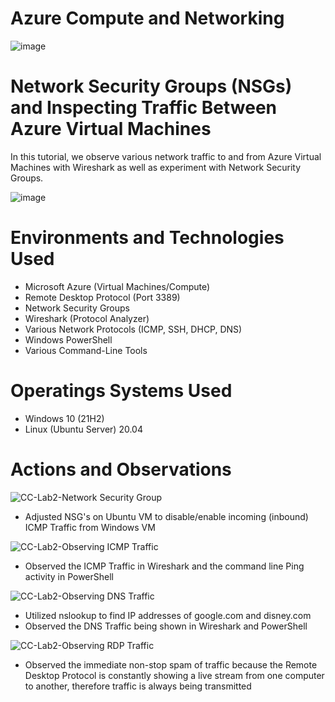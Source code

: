 # **Azure Compute and Networking**

![image](https://github.com/Domenick-Ranfone/Wireshark/assets/138722554/645b0330-16a9-4fda-bd63-34709cfb74d0)

# **Network Security Groups (NSGs) and Inspecting Traffic Between Azure Virtual Machines**
  In this tutorial, we observe various network traffic to and from Azure Virtual Machines with Wireshark as well as experiment with Network Security Groups.

![image](https://github.com/Domenick-Ranfone/Wireshark/assets/138722554/0abf6952-9cd3-4cd8-95b8-0ae1d40aca80)

# **Environments and Technologies Used**
 - Microsoft Azure (Virtual Machines/Compute)
 - Remote Desktop Protocol (Port 3389) 
 - Network Security Groups 
 - Wireshark (Protocol Analyzer)
 - Various Network Protocols (ICMP, SSH, DHCP, DNS)
 - Windows PowerShell
 - Various Command-Line Tools

# **Operatings Systems Used**
 - Windows 10 (21H2)
 - Linux (Ubuntu Server) 20.04

# **Actions and Observations**

![CC-Lab2-Network Security Group](https://github.com/Domenick-Ranfone/Wireshark/assets/138722554/a9faa3fc-89b9-4ae3-8fba-52b630912f7c)
 - Adjusted NSG's on Ubuntu VM to disable/enable incoming (inbound) ICMP Traffic from Windows VM



![CC-Lab2-Observing ICMP Traffic](https://github.com/Domenick-Ranfone/Wireshark/assets/138722554/90d9dadb-bfda-4fa5-bf8e-d4803ce9be40)
 - Observed the ICMP Traffic in Wireshark and the command line Ping activity in PowerShell



![CC-Lab2-Observing DNS Traffic](https://github.com/Domenick-Ranfone/Wireshark/assets/138722554/2f4387d6-8e7b-4f0c-83b1-1771fafd3f9c)
 - Utilized nslookup to find IP addresses of google.com and disney.com
 - Observed the DNS Traffic being shown in Wireshark and PowerShell



![CC-Lab2-Observing RDP Traffic](https://github.com/Domenick-Ranfone/Wireshark/assets/138722554/68636b98-535f-48de-ade8-712fe9b2e761)
 - Observed the immediate non-stop spam of traffic because the Remote Desktop Protocol is constantly showing a live stream from one computer to another, therefore traffic is always being transmitted
